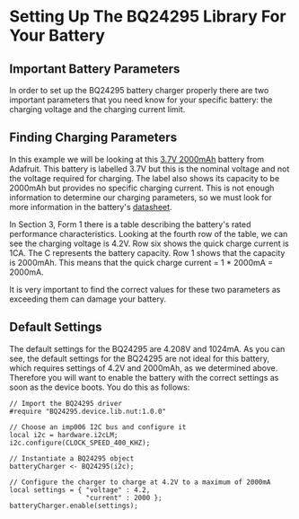 # Setting Up The BQ24295 Library For Your Battery #

## Important Battery Parameters ##

In order to set up the BQ24295 battery charger properly there are two important parameters that you need know for your specific battery: the charging voltage and the charging current limit.

## Finding Charging Parameters ##

In this example we will be looking at this [3.7V 2000mAh](https://www.adafruit.com/product/2011?gclid=EAIaIQobChMIh7uL6pP83AIVS0sNCh1NNQUsEAQYAiABEgKFA_D_BwE) battery from Adafruit. This battery is labelled 3.7V but this is the nominal voltage and not the voltage required for charging. The label also shows its capacity to be 2000mAh but provides no specific charging current. This is not enough information to determine our charging parameters, so we must look for more information in the battery's [datasheet](LiIon2000mAh37V.pdf).

In Section 3, Form 1 there is a table describing the battery's rated performance characteristics. Looking at the fourth row of the table, we can see the charging voltage is 4.2V. Row six shows the quick charge current is 1CA. The C represents the battery capacity. Row 1 shows that the capacity is 2000mAh. This means that the quick charge current = 1 * 2000mA = 2000mA.

It is very important to find the correct values for these two parameters as exceeding them can damage your battery.

## Default Settings ##

The default settings for the BQ24295 are 4.208V and 1024mA. As you can see, the default settings for the BQ24295 are not ideal for this battery, which requires settings of 4.2V and 2000mAh, as we determined above. Therefore you will want to enable the battery with the correct settings as soon as the device boots. You do this as follows:

```squirrel
// Import the BQ24295 driver
#require "BQ24295.device.lib.nut:1.0.0"

// Choose an imp006 I2C bus and configure it
local i2c = hardware.i2cLM;
i2c.configure(CLOCK_SPEED_400_KHZ);

// Instantiate a BQ24295 object
batteryCharger <- BQ24295(i2c);

// Configure the charger to charge at 4.2V to a maximum of 2000mA
local settings = { "voltage" : 4.2,
                   "current" : 2000 };
batteryCharger.enable(settings);
```
